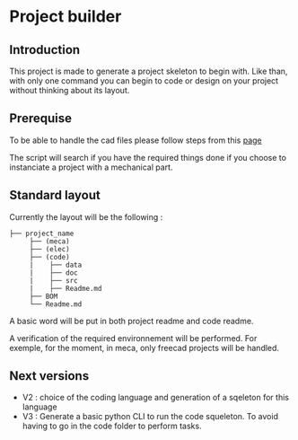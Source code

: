 # Project builder

## Introduction
This project is made to generate a project skeleton to begin with.
Like than, with only one command you can begin to code or design on your project without thinking about its layout.

## Prerequise
To be able to handle the cad files please follow steps from this [page](https://blog.lambda.cx/posts/freecad-and-git/)

The script will search if you have the required things done if you choose to instanciate a project with a mechanical part.

## Standard layout
Currently the layout will be the following :

```
├── project_name
     ├── (meca)
     ├── (elec)
     ├── (code)
     |    ├── data
     |    ├── doc
     |    ├── src
     |    ├── Readme.md
     ├── BOM
     └── Readme.md
```

A basic word will be put in both project readme and code readme.

A verification of the required environnement will be performed. For exemple, for the moment, in meca, only freecad projects will be handled.

## Next versions
- V2 : choice of the coding language and generation of a sqeleton for this language
- V3 : Generate a basic python CLI to run the code squeleton. To avoid having to go in the code folder to perform tasks.